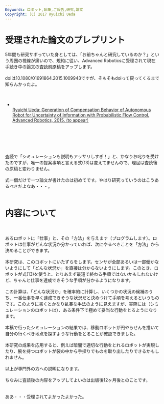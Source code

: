 ```yaml
---
Keywords: ロボット,執筆,ご報告,研究,論文
Copyright: (C) 2017 Ryuichi Ueda
---
```


# 受理された論文のプレプリント
5年間も研究サボっていた身としては、「お前ちゃんと研究しているのか？」という周囲の視線が痛いので、規約に従い、Advanced Roboticsに受理されて現在手続き中の論文の査読前原稿をアップします。<br />
<br />
doiは10.1080/01691864.2015.1009943ですが、そもそもdoiって戻ってくるまで知らんかったよ。<br />
<br />
<ul><br />
<li><br />
<a href="ar_prob_flow1.pdf" target="_blank">Ryuichi Ueda: Generation of Compensation Behavior of Autonomous Robot for Uncertainty of Information with Probabilistic Flow Control, Advanced Robotics, 2015. (to appear)</a><br />
</li><br />
</ul><br />
<br />
<!--more--><br />
<br />
査読で「シミュレーションも説明もアッサリしすぎ！」と、かなりお叱りを受けたのですが、唯一の提案事項と言える式(13)は変えてませんので、理屈は査読後の原稿と変わりません。<br />
<br />
式一個だけで一つ論文が書けたのは初めてです。やはり研究っていうのはこうあるべきだよなあ・・・。<br />
<br />
<h1>内容について</h1><br />
<br />
あるロボットに「仕事」と、その「方法」を与えます（プログラムします）。ロボットは仕事がどんな状況か分かっていれば、次にやるべきことを「方法」から決めることができます。<br />
<br />
本研究は、このロボットにいたずらをします。センサが全部あるいは一部働かないようにして「どんな状況か」を直接は分からないようにします。このとき、ロボットが式(13)を使うと、とりあえず最短で終わる手順ではないかもしれないけど、ちゃんと仕事を達成できそうな手順が分かるようになります。<br />
<br />
この計算は、「どんな状況か」を確率的に計算し、いくつかの状況の候補のうち、一番仕事を早く達成できそうな状況だと決めつけて手順を考えるというものです。このように書くとかなり乱暴な手法のように見えますが、実際には（シミュレーションのロボットは）、ある条件下で極めて妥当な行動をとるようになります。<br />
<br />
本稿で行ったシミュレーションの結果では、移動ロボットが円やらせんを描いて自分の行くべき地点を探すような行動をとることが確認できました。<br />
<br />
本研究の成果を応用すると、例えば暗闇で適切な行動をとれるロボットが実現したり、腕を持つロボットが袋の中から手探りでものを取り出したりできるかもしれません。<br />
<br />
以上が専門外の方への説明になります。<br />
<br />
ちなみに査読後の内容をアップしてよいのは出版後12ヶ月後とのことです。<br />
<br />
<br />
ああ・・・受理されてよかったよかった。
